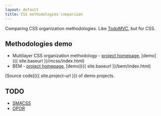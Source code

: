 ```yaml
---
layout: default
title: CSS methodologies comparison
---
```


Comparing CSS organization methodologies. Like [TodoMVC](http://todomvc.com/), but for CSS.

## Methodologies demo
* Multilayer CSS organization methodology - [project homepage](http://operatino.github.io/MCSS/en/), [demo]({{ site.baseurl }}/mcss/index.html)
* BEM - [project homepage](http://bem.info/), [demo]({{ site.baseurl }}/bem/index.html)

[Source code]({{ site.project-url }}) of demo projects.

## TODO
* [SMACSS](http://smacss.com/)
* [OPOR](http://blog.sapegin.me/all/opor-methodology)